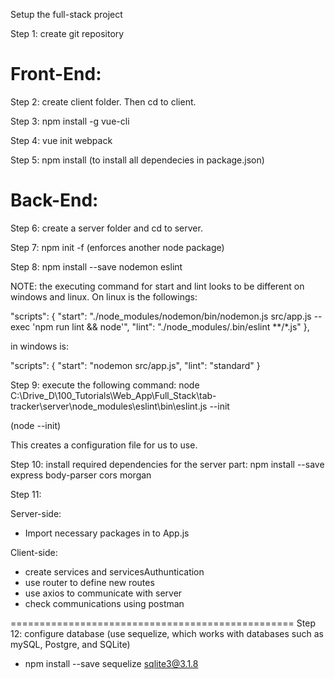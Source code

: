 Setup the full-stack project

Step 1: create git repository

Front-End:
==========
Step 2: create client folder. Then cd to client.

Step 3: npm install -g vue-cli

Step 4: vue init webpack

Step 5: npm install (to install all dependecies in package.json)


Back-End:
=========
Step 6: create a server folder and cd to server.

Step 7: npm init -f  (enforces another node package)

Step 8: npm install --save nodemon eslint

NOTE: the executing command for start and lint looks to be different on windows and linux. On linux is the followings:

"scripts": {
    "start": "./node_modules/nodemon/bin/nodemon.js src/app.js --exec 'npm run lint && node'",
    "lint": "./node_modules/.bin/eslint **/*.js"
},

in windows is:

"scripts": {
    "start": "nodemon src/app.js",
    "lint": "standard"
  }


Step 9: execute the following command: node C:\Drive_D\100_Tutorials\Web_App\Full_Stack\tab-tracker\server\node_modules\eslint\bin\eslint.js --init

(node <path to eslint.js> --init)

This creates a configuration file for us to use.

Step 10: install required dependencies for the server part: npm install --save express body-parser cors morgan

Step 11: 

Server-side:
- Import necessary packages in to App.js 

Client-side:
- create services and servicesAuthuntication
- use router to define new routes
- use axios to communicate with server
- check communications using postman

=================================================
Step 12: configure database (use sequelize, which works with databases such as mySQL, Postgre, and SQLite) 

- npm install --save sequelize sqlite3@3.1.8

